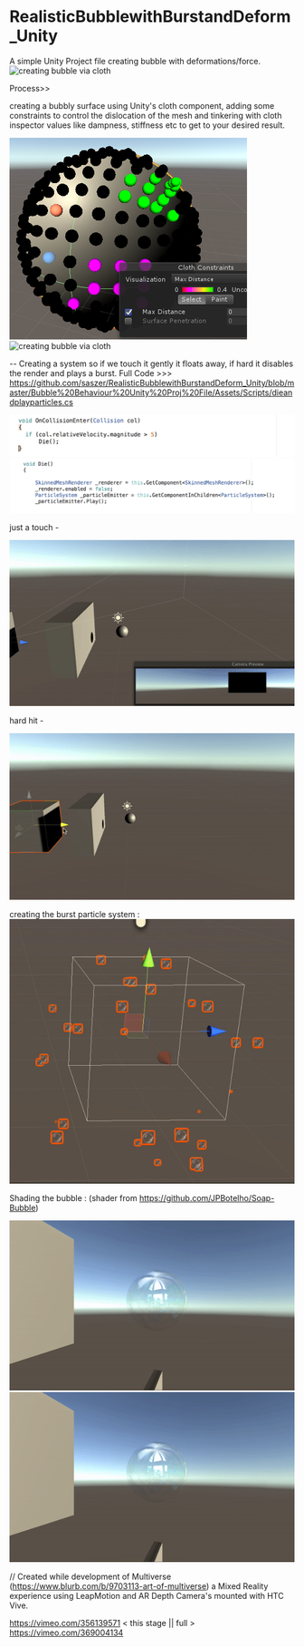 # RealisticBubblewithBurstandDeform_Unity

A simple Unity Project file creating bubble with deformations/force.
![creating bubble via cloth](readmepictures/bubble.gif)


Process>> 

creating a bubbly surface using Unity's cloth component, adding some constraints to control the dislocation of the mesh and tinkering with cloth inspector values like dampness, stiffness etc to get to your desired result.

![creating bubble via cloth](readmepictures/creating-cloth.jpg)
![creating bubble via cloth](readmepictures/spheredclothmesh.gif)

-- Creating a system so if we touch it gently it floats away, if hard it disables the render and plays a burst. 
Full Code  >>> https://github.com/saszer/RealisticBubblewithBurstandDeform_Unity/blob/master/Bubble%20Behaviour%20Unity%20Proj%20File/Assets/Scripts/dieandplayparticles.cs

![creating bubble via cloth](readmepictures/code1.jpg)
![creating bubble via cloth](readmepictures/code2.jpg)

just a touch -

![creating bubble via cloth](readmepictures/justatouch.gif)

hard hit -

![creating bubble via cloth](readmepictures/hardhit.gif)

creating the burst particle system :  
![creating bubble via cloth](readmepictures/onburst.gif)

Shading the bubble : 
(shader from https://github.com/JPBotelho/Soap-Bubble)

![creating bubble via cloth](readmepictures/justatouch-shaded.gif)
![creating bubble via cloth](readmepictures/hardhit-shaded.gif)

// Created while development of Multiverse (https://www.blurb.com/b/9703113-art-of-multiverse) a Mixed Reality experience using LeapMotion and AR Depth Camera's mounted with HTC Vive. 

https://vimeo.com/356139571 < this stage || full > https://vimeo.com/369004134
